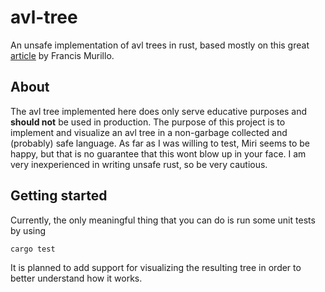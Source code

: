 # avl-tree
An unsafe implementation of avl trees in rust, based mostly on this great [article](https://francismurillo.github.io/2019-07-31-Understanding-Rust-Through-AVL-Trees/) by Francis Murillo.

## About
The avl tree implemented here does only serve educative purposes and **should not** be used in production. The purpose of this project is to implement and visualize an avl tree in a non-garbage collected and (probably) safe language. As far as I was willing to test, Miri seems to be happy, but that is no guarantee that this wont blow up in your face. I am very inexperienced in writing unsafe rust, so be very cautious.

## Getting started
Currently, the only meaningful thing that you can do is run some unit tests by using 
```bash
cargo test
```
It is planned to add support for visualizing the resulting tree in order to better understand how it works.